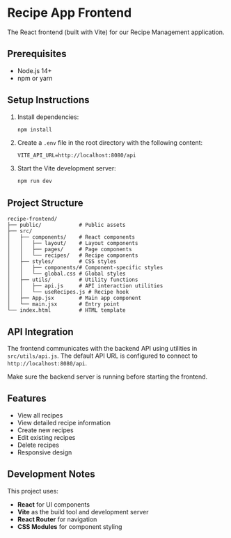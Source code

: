 # Recipe App Frontend

The React frontend (built with Vite) for our Recipe Management application.

## Prerequisites

- Node.js 14+ 
- npm or yarn

## Setup Instructions

1. Install dependencies:
   ```bash
   npm install
   ```

2. Create a `.env` file in the root directory with the following content:
   ```
   VITE_API_URL=http://localhost:8080/api
   ```

3. Start the Vite development server:
   ```bash
   npm run dev
   ```

## Project Structure

```
recipe-frontend/
├── public/            # Public assets
├── src/
│   ├── components/    # React components
│   │   ├── layout/    # Layout components
│   │   ├── pages/     # Page components
│   │   └── recipes/   # Recipe components
│   ├── styles/        # CSS styles
│   │   ├── components/# Component-specific styles
│   │   └── global.css # Global styles
│   ├── utils/         # Utility functions
│   │   ├── api.js     # API interaction utilities
│   │   └── useRecipes.js # Recipe hook
│   ├── App.jsx        # Main app component
│   └── main.jsx       # Entry point
└── index.html         # HTML template
```

## API Integration

The frontend communicates with the backend API using utilities in `src/utils/api.js`. The default API URL is configured to connect to `http://localhost:8080/api`.

Make sure the backend server is running before starting the frontend.

## Features

- View all recipes
- View detailed recipe information
- Create new recipes
- Edit existing recipes
- Delete recipes
- Responsive design

## Development Notes

This project uses:
- **React** for UI components
- **Vite** as the build tool and development server
- **React Router** for navigation
- **CSS Modules** for component styling